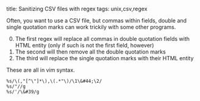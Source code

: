 title: Sanitizing CSV files with regex
tags: unix,csv,regex

Often, you want to use a CSV file, but commas within fields, double and single quotation marks can work trickily with some other programs.

0. The first regex will replace all commas in double quotation fields with HTML entity (only if such is not the first field, however)
0. The second will then remove all the double quotation marks
0. The third will replace the single quotation marks with their HTML entity

These are all in vim syntax.

    %s/\(,"[^\"]*\),\(.*"\)/\1\&#44;\2/
    %s/"//g
    %s/'/\&#39/g
